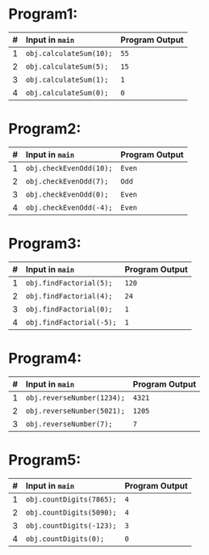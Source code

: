 # Program1:
| **#** | **Input in `main`** | **Program Output** |
|:-----:|:--------------------|:-------------------|
|   1   | `obj.calculateSum(10);` | `55`               |
|   2   | `obj.calculateSum(5);`  | `15`               |
|   3   | `obj.calculateSum(1);`  | `1`                |
|   4   | `obj.calculateSum(0);`  | `0`                |

# Program2:
| **#** | **Input in `main`** | **Program Output** |
|:-----:|:----------------------|:-------------------|
|   1   | `obj.checkEvenOdd(10);` | `Even`             |
|   2   | `obj.checkEvenOdd(7);`  | `Odd`              |
|   3   | `obj.checkEvenOdd(0);`  | `Even`             |
|   4   | `obj.checkEvenOdd(-4);` | `Even`             |

# Program3:
| **#** | **Input in `main`** | **Program Output** |
|:-----:|:------------------------|:-------------------|
|   1   | `obj.findFactorial(5);` | `120`              |
|   2   | `obj.findFactorial(4);` | `24`               |
|   3   | `obj.findFactorial(0);` | `1`                |
|   4   | `obj.findFactorial(-5);`| `1`                |

# Program4:
| **#** | **Input in `main`** | **Program Output** |
|:-----:|:--------------------------|:-------------------|
|   1   | `obj.reverseNumber(1234);`  | `4321`             |
|   2   | `obj.reverseNumber(5021);`  | `1205`             |
|   3   | `obj.reverseNumber(7);`     | `7`                |

# Program5:
| **#** | **Input in `main`** | **Program Output** |
|:-----:|:--------------------------|:-------------------|
|   1   | `obj.countDigits(7865);`  | `4`                |
|   2   | `obj.countDigits(5090);`  | `4`                |
|   3   | `obj.countDigits(-123);`  | `3`                |
|   4   | `obj.countDigits(0);`     | `0`                |

